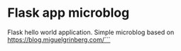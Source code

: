 # Flask app microblog

Flask hello world application. Simple microblog based on 
https://blog.miguelgrinberg.com/```